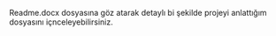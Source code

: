 Readme.docx dosyasına göz atarak detaylı bi şekilde projeyi anlattığım dosyasını içnceleyebilirsiniz.
